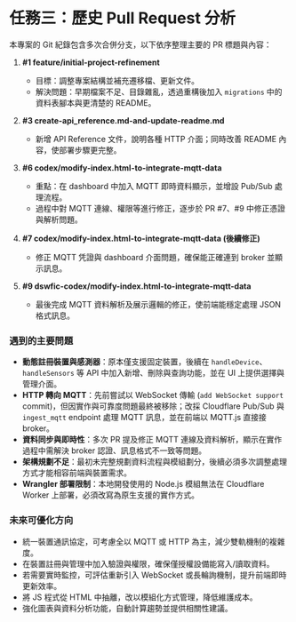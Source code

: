 # 任務三：歷史 Pull Request 分析

本專案的 Git 紀錄包含多次合併分支，以下依序整理主要的 PR 標題與內容：

1. **#1 feature/initial-project-refinement**
   - 目標：調整專案結構並補充遷移檔、更新文件。
   - 解決問題：早期檔案不足、目錄雜亂，透過重構後加入 `migrations` 中的資料表腳本與更清楚的 README。

2. **#3 create-api_reference.md-and-update-readme.md**
   - 新增 API Reference 文件，說明各種 HTTP 介面；同時改善 README 內容，使部署步驟更完整。

3. **#6 codex/modify-index.html-to-integrate-mqtt-data**
   - 重點：在 dashboard 中加入 MQTT 即時資料顯示，並增設 Pub/Sub 處理流程。
   - 過程中對 MQTT 連線、權限等進行修正，逐步於 PR #7、#9 中修正憑證與解析問題。

4. **#7 codex/modify-index.html-to-integrate-mqtt-data (後續修正)**
   - 修正 MQTT 凭證與 dashboard 介面問題，確保能正確連到 broker 並顯示訊息。

5. **#9 dswfic-codex/modify-index.html-to-integrate-mqtt-data**
   - 最後完成 MQTT 資料解析及展示邏輯的修正，使前端能穩定處理 JSON 格式訊息。

### 遇到的主要問題
- **動態註冊裝置與感測器**：原本僅支援固定裝置，後續在 `handleDevice`、`handleSensors` 等 API 中加入新增、刪除與查詢功能，並在 UI 上提供選擇與管理介面。
- **HTTP 轉向 MQTT**：先前嘗試以 WebSocket 傳輸 (`add WebSocket support` commit)，但因實作與可靠度問題最終被移除；改採 Cloudflare Pub/Sub 與 `ingest_mqtt` endpoint 處理 MQTT 訊息，並在前端以 MQTT.js 直接接 broker。
- **資料同步與即時性**：多次 PR 提及修正 MQTT 連線及資料解析，顯示在實作過程中需解決 broker 認證、訊息格式不一致等問題。
- **架構規劃不足**：最初未完整規劃資料流程與模組劃分，後續必須多次調整處理方式才能相容前端與裝置需求。
- **Wrangler 部署限制**：本地開發使用的 Node.js 模組無法在 Cloudflare Worker 上部署，必須改寫為原生支援的實作方式。

### 未來可優化方向
- 統一裝置通訊協定，可考慮全以 MQTT 或 HTTP 為主，減少雙軌機制的複雜度。
- 在裝置註冊與管理中加入驗證與權限，確保僅授權設備能寫入/讀取資料。
- 若需要實時監控，可評估重新引入 WebSocket 或長輪詢機制，提升前端即時更新效率。
- 將 JS 程式從 HTML 中抽離，改以模組化方式管理，降低維護成本。
- 強化圖表與資料分析功能，自動計算趨勢並提供相關性建議。
